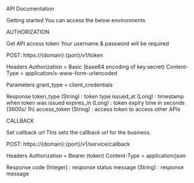 
API Documentation

Getting started
You can access the below environments

AUTHORIZATION

Get API access token
Your username & password will be required

POST: https://{domain}:{port}/v1/token

Headers
Authorization = Basic (base64 encoding of key:secret)
Content-Type = application/x-www-form-urlencoded

Parameters
grant_type = client_credentials

Response
token_type (String) : token type
issued_at (Long) : timestamp when token was issued
expires_in (Long) : token expiry time in seconds (3600s/ 1h)
access_token (String) : access token to access other APIs

CALLBACK

Set callback url
This sets the callback url for the business.

POST: https://{domain}:{port}/v1/service/callback

Headers
Authorization = Bearer (token)
Content-Type = application/json

Response
code (Integer) : response status
message (String) : response message
